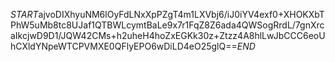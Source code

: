 $START$ajvoDIXhyuNM6lOyFdLNxXpPZgT4m1LXVbj6/iJ0iYV4exf0+XHOKXbTPhW5uMb8tc8UJaf1QTBWLcymtBaLe9x7r1FqZ8Z6ada4QWSogRrdL/7gnXrcaIkcjwD9D1/JQW42CMs+h2uheH4hoZxEGKk30z+Ztzz4A8hlLwJbCCC6eoUhCXldYNpeWTCPVMXE0QFlyEPO6wDiLD4eO25glQ==$END$